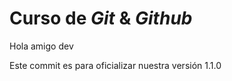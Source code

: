 # Curso de _Git_ & _Github_

Hola amigo dev

Este commit es para oficializar nuestra versión 1.1.0

